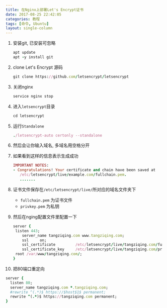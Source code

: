 ```yaml
---
title: 在Nginx上部署Let's Encrypt证书
date: 2017-08-25 22:42:05
categories: 教程
tags: [命令, Ubuntu]
layout: single-column
---
```


1. 安装git, 已安装可忽略

   ```ruby
   apt update
   apt -y install git
   ```

2. clone Let's Encrypt 源码

   ```ruby
   git clone https://github.com/letsencrypt/letsencrypt
   ```


3. 关闭nginx

   ```ruby
   service nginx stop
   ```

4. 进入`letsencrypt`目录

   ```ruby
   cd letsencrypt
   ```

5. 运行`Standalone`

   ```ruby
   ./letsencrypt-auto certonly --standalone
   ```

6. 然后会让你输入域名, 多域名用空格分开

7. 如果看到这样的信息表示生成成功

   ```ruby
   IMPORTANT NOTES:
   - Congratulations! Your certificate and chain have been saved at
      /etc/letsencrypt/live/example.com/fullchain.pem.
      .......
   ```

8. 证书文件保存在`/etc/letsencrypt/live/`所对应的域名文件夹下

   * `fullchain.pem` 为证书文件
   * `privkey.pem` 为私钥

9. 然后在nging配置文件里配置一下

   ```ruby
   server {
   	listen 443;
       server_name tangziqing.com www.tangziqing.com;
       ssl     on;
       ssl_certificate         /etc/letsencrypt/live/tangziqing.com/fullchain.pem; #证书
       ssl_certificate_key     /etc/letsencrypt/live/tangziqing.com/privkey.pem;#私钥
   	root /var/www/tangziqing.com/;
   }
   ```

10. 把80端口重定向

  ```ruby
  server {
   	listen 80;
  	server_name tangziqing.com *.tangziqing.com;
  	#rewrite ^(.*)$ https://$host$1$ permanent;
  	rewrite ^(.*)$ https://tangziqing.com permanent;
  }
  ```